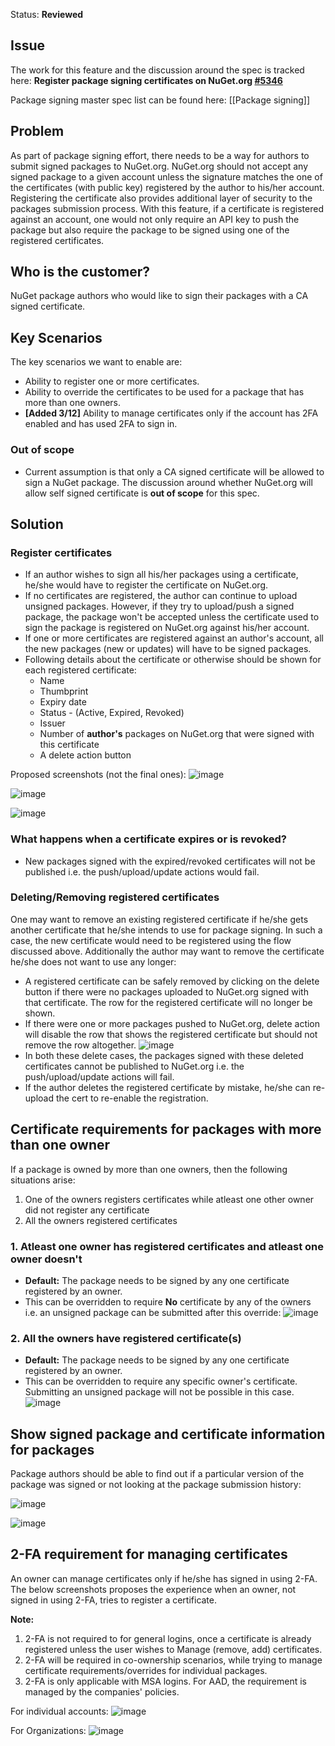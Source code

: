 Status: **Reviewed**

## Issue
The work for this feature and the discussion around the spec is tracked here:
**Register package signing certificates on NuGet.org [#5346](https://github.com/NuGet/NuGetGallery/issues/5346)**

Package signing master spec list can be found here: [[Package signing]] 

## Problem
As part of package signing effort, there needs to be a way for authors to submit signed packages to NuGet.org. NuGet.org should not accept any signed package to a given account unless the signature matches the one of the certificates (with public key) registered by the author to his/her account. 
Registering the certificate also provides additional layer of security to the packages submission process. With this feature, if a certificate is registered against an account, one would not only require an API key to push the package but also require the package to be signed using one of the registered certificates.

## Who is the customer?
NuGet package authors who would like to sign their packages with a CA signed certificate.

## Key Scenarios
The key scenarios we want to enable are:
* Ability to register one or more certificates.
* Ability to override the certificates to be used for a package that has more than one owners.
* **[Added 3/12]** Ability to manage certificates only if the account has 2FA enabled and has used 2FA to sign in.

### Out of scope
* Current assumption is that only a CA signed certificate will be allowed to sign a NuGet package. The discussion around whether NuGet.org will allow self signed certificate is **out of scope** for this spec.

## Solution

### Register certificates

* If an author wishes to sign all his/her packages using a certificate, he/she would have to register the certificate on NuGet.org. 
* If no certificates are registered, the author can continue to upload unsigned packages. However, if they try to upload/push a signed package, the package won't be accepted unless the certificate used to sign the package is registered on NuGet.org against his/her account.
* If one or more certificates are registered against an author's account, all the new packages (new or updates) will have to be signed packages.
* Following details about the certificate or otherwise should be shown for each registered certificate:
  * Name
  * Thumbprint
  * Expiry date
  * Status - (Active, Expired, Revoked)
  * Issuer
  * Number of **author's** packages on NuGet.org that were signed with this certificate
  * A delete action button

Proposed screenshots (not the final ones): 
![image](https://user-images.githubusercontent.com/14800916/35362315-c8161ed6-0119-11e8-8772-ed367b483000.png)

![image](https://user-images.githubusercontent.com/14800916/35362338-dd2835f2-0119-11e8-9753-43a681a52c38.png)

![image](https://user-images.githubusercontent.com/14800916/35362394-06b2412e-011a-11e8-80f4-86e0ab5d4a00.png)

### What happens when a certificate expires or is revoked?
* New packages signed with the expired/revoked certificates will not be published i.e. the push/upload/update actions would fail.

### Deleting/Removing registered certificates
One may want to remove an existing registered certificate if he/she gets another certificate that he/she intends to use for package signing. In such a case, the new certificate would need to be registered using the flow discussed above. Additionally the author may want to remove the certificate he/she does not want to use any longer:
* A registered certificate can be safely removed by clicking on the delete button if there were no packages uploaded to NuGet.org signed with that certificate. The row for the registered certificate will no longer be shown.
* If there were one or more packages pushed to NuGet.org, delete action will disable the row that shows the registered certificate but should not remove the row altogether.
![image](https://user-images.githubusercontent.com/14800916/35362656-0f7add10-011b-11e8-94cd-6ee0cc6a46d6.png)
* In both these delete cases, the packages signed with these deleted certificates cannot be published to NuGet.org i.e. the push/upload/update actions will fail.
* If the author deletes the registered certificate by mistake, he/she can re-upload the cert to re-enable the registration. 

## Certificate requirements for packages with more than one owner

If a package is owned by more than one owners, then the following situations arise:
1. One of the owners registers certificates while atleast one other owner did not register any certificate
2. All the owners registered certificates

### 1. Atleast one owner has registered certificates and atleast one owner doesn't

* **Default:** The package needs to be signed by any one certificate registered by an owner.
* This can be overridden to require **No** certificate by any of the owners i.e. an unsigned package can be submitted after this override:
   ![image](https://user-images.githubusercontent.com/14800916/35362976-a0697e8e-011c-11e8-9148-dc84d2109854.png)

### 2. All the owners have registered certificate(s)

* **Default:** The package needs to be signed by any one certificate registered by an owner.
* This can be overridden to require any specific owner's certificate. Submitting an unsigned package will not be possible in this case.
    ![image](https://user-images.githubusercontent.com/14800916/35362998-b8af5072-011c-11e8-8416-47200842b281.png)

## Show signed package and certificate information for packages
Package authors should be able to find out if a particular version of the package was signed or not looking at the package submission history:

![image](https://user-images.githubusercontent.com/14800916/37484222-2e4c3634-2845-11e8-9499-3b3bb764a4b2.png)

![image](https://user-images.githubusercontent.com/14800916/37484245-3d51ebce-2845-11e8-88b5-9368bd1d836c.png)


## 2-FA requirement for managing certificates

An owner can manage certificates only if he/she has signed in using 2-FA. The below screenshots proposes the experience when an owner, not signed in using 2-FA, tries to register a certificate.

**Note:** 
1. 2-FA is not required to for general logins, once a certificate is already registered unless the user wishes to Manage (remove, add) certificates.
2. 2-FA will be required in co-ownership scenarios, while trying to manage certificate requirements/overrides for individual packages.
3. 2-FA is only applicable with MSA logins. For AAD, the requirement is managed by the companies' policies.

For individual accounts:
![image](https://user-images.githubusercontent.com/14800916/37484444-bdd0090c-2845-11e8-8fa4-45a9bb4aa5cf.png)


For Organizations:
![image](https://user-images.githubusercontent.com/14800916/37484460-c7dd9dd8-2845-11e8-8f27-fea7301c11c5.png)

